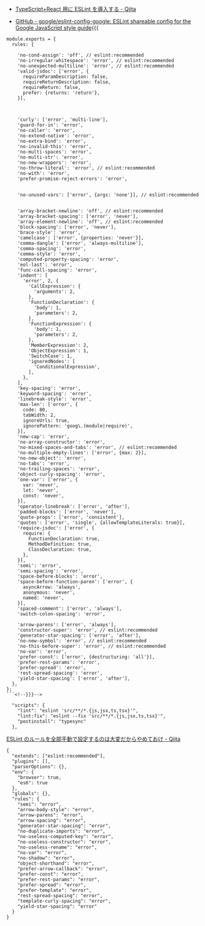 - [TypeScript+React 用に ESLint を導入する - Qiita](https://qiita.com/Captain_Blue/items/5d6969643148174e70b3)

- [GitHub - google/eslint-config-google: ESLint shareable config for the Google JavaScript style guide](https://github.com/google/eslint-config-google){{{

````
module.exports = {
  rules: {

    'no-cond-assign': 'off', // eslint:recommended
    'no-irregular-whitespace': 'error', // eslint:recommended
    'no-unexpected-multiline': 'error', // eslint:recommended
    'valid-jsdoc': ['error', {
      requireParamDescription: false,
      requireReturnDescription: false,
      requireReturn: false,
      prefer: {returns: 'return'},
    }],



    'curly': ['error', 'multi-line'],
    'guard-for-in': 'error',
    'no-caller': 'error',
    'no-extend-native': 'error',
    'no-extra-bind': 'error',
    'no-invalid-this': 'error',
    'no-multi-spaces': 'error',
    'no-multi-str': 'error',
    'no-new-wrappers': 'error',
    'no-throw-literal': 'error', // eslint:recommended
    'no-with': 'error',
    'prefer-promise-reject-errors': 'error',


    'no-unused-vars': ['error', {args: 'none'}], // eslint:recommended


    'array-bracket-newline': 'off', // eslint:recommended
    'array-bracket-spacing': ['error', 'never'],
    'array-element-newline': 'off', // eslint:recommended
    'block-spacing': ['error', 'never'],
    'brace-style': 'error',
    'camelcase': ['error', {properties: 'never'}],
    'comma-dangle': ['error', 'always-multiline'],
    'comma-spacing': 'error',
    'comma-style': 'error',
    'computed-property-spacing': 'error',
    'eol-last': 'error',
    'func-call-spacing': 'error',
    'indent': [
      'error', 2, {
        'CallExpression': {
          'arguments': 2,
        },
        'FunctionDeclaration': {
          'body': 1,
          'parameters': 2,
        },
        'FunctionExpression': {
          'body': 1,
          'parameters': 2,
        },
        'MemberExpression': 2,
        'ObjectExpression': 1,
        'SwitchCase': 1,
        'ignoredNodes': [
          'ConditionalExpression',
        ],
      },
    ],
    'key-spacing': 'error',
    'keyword-spacing': 'error',
    'linebreak-style': 'error',
    'max-len': ['error', {
      code: 80,
      tabWidth: 2,
      ignoreUrls: true,
      ignorePattern: 'goog\.(module|require)',
    }],
    'new-cap': 'error',
    'no-array-constructor': 'error',
    'no-mixed-spaces-and-tabs': 'error', // eslint:recommended
    'no-multiple-empty-lines': ['error', {max: 2}],
    'no-new-object': 'error',
    'no-tabs': 'error',
    'no-trailing-spaces': 'error',
    'object-curly-spacing': 'error',
    'one-var': ['error', {
      var: 'never',
      let: 'never',
      const: 'never',
    }],
    'operator-linebreak': ['error', 'after'],
    'padded-blocks': ['error', 'never'],
    'quote-props': ['error', 'consistent'],
    'quotes': ['error', 'single', {allowTemplateLiterals: true}],
    'require-jsdoc': ['error', {
      require: {
        FunctionDeclaration: true,
        MethodDefinition: true,
        ClassDeclaration: true,
      },
    }],
    'semi': 'error',
    'semi-spacing': 'error',
    'space-before-blocks': 'error',
    'space-before-function-paren': ['error', {
      asyncArrow: 'always',
      anonymous: 'never',
      named: 'never',
    }],
    'spaced-comment': ['error', 'always'],
    'switch-colon-spacing': 'error',

    'arrow-parens': ['error', 'always'],
    'constructor-super': 'error', // eslint:recommended
    'generator-star-spacing': ['error', 'after'],
    'no-new-symbol': 'error', // eslint:recommended
    'no-this-before-super': 'error', // eslint:recommended
    'no-var': 'error',
    'prefer-const': ['error', {destructuring: 'all'}],
    'prefer-rest-params': 'error',
    'prefer-spread': 'error',
    'rest-spread-spacing': 'error',
    'yield-star-spacing': ['error', 'after'],
  },
};
```<!--}}}-->
````

```
  "scripts": {
    "lint": "eslint 'src/**/*.{js,jsx,ts,tsx}'",
    "lint:fix": "eslint --fix 'src/**/*.{js,jsx,ts,tsx}'",
    "postinstall": "typesync"
  },
```

[ESLint のルールを全部手動で設定するのは大変だからやめておけ - Qiita](https://qiita.com/khsk/items/0f200fc3a4a3542efa90)

```
{
  "extends": ["eslint:recommended"],
  "plugins": [],
  "parserOptions": {},
  "env": {
    "browser": true,
    "es6": true
  },
  "globals": {},
  "rules": {
    "semi": "error",
    "arrow-body-style": "error",
    "arrow-parens": "error",
    "arrow-spacing": "error",
    "generator-star-spacing": "error",
    "no-duplicate-imports": "error",
    "no-useless-computed-key": "error",
    "no-useless-constructor": "error",
    "no-useless-rename": "error",
    "no-var": "error",
    "no-shadow": "error",
    "object-shorthand": "error",
    "prefer-arrow-callback": "error",
    "prefer-const": "error",
    "prefer-rest-params": "error",
    "prefer-spread": "error",
    "prefer-template": "error",
    "rest-spread-spacing": "error",
    "template-curly-spacing": "error",
    "yield-star-spacing": "error"
  }
}
```
